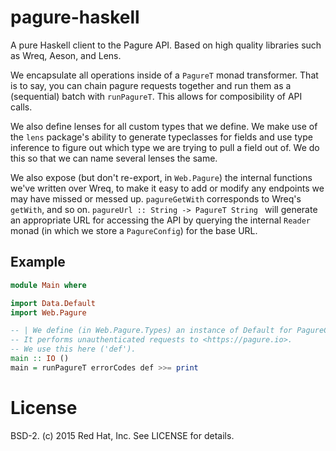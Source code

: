 # pagure-haskell

A pure Haskell client to the Pagure API. Based on high quality libraries such
as Wreq, Aeson, and Lens.

We encapsulate all operations inside of a `PagureT` monad transformer. That is
to say, you can chain pagure requests together and run them as a (sequential)
batch with `runPagureT`. This allows for composibility of API calls.

We also define lenses for all custom types that we define. We make use of the
`lens` package's ability to generate typeclasses for fields and use type
inference to figure out which type we are trying to pull a field out of. We do
this so that we can name several lenses the same.

We also expose (but don't re-export, in `Web.Pagure`) the internal functions
we've written over Wreq, to make it easy to add or modify any endpoints we may
have missed or messed up. `pagureGetWith` corresponds to Wreq's `getWith`, and
so on. `pagureUrl :: String -> PagureT String ` will generate an appropriate URL
for accessing the API by querying the internal `Reader` monad (in which we store
a `PagureConfig`) for the base URL.

## Example

```haskell
module Main where

import Data.Default
import Web.Pagure

-- | We define (in Web.Pagure.Types) an instance of Default for PagureConfig.
-- It performs unauthenticated requests to <https://pagure.io>.
-- We use this here ('def').
main :: IO ()
main = runPagureT errorCodes def >>= print
```

# License

BSD-2. (c) 2015 Red Hat, Inc. See LICENSE for details.
